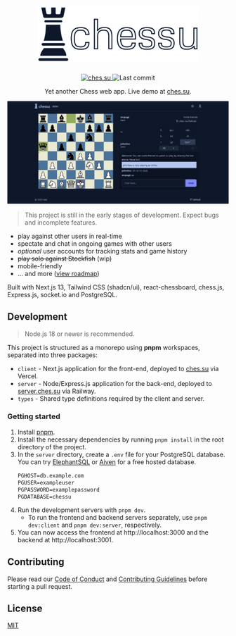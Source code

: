 <h1 align="center">
  <img src="./assets/chessu.png" alt="chessu" height="128" />
</h1>
<p align="center">
  <a href="https://ches.su">
    <img src="https://img.shields.io/github/deployments/99nize/chessu/Production?label=deployment&style=for-the-badge&color=blue" alt="ches.su" />
  </a>
  <img src="https://img.shields.io/github/last-commit/99nize/chessu?style=for-the-badge" alt="Last commit" />
</p>

<p align="center">Yet another Chess web app. Live demo at <a href="https://ches.su">ches.su</a>.</p>

<p align="center">
  <img src="./assets/demo.jpg" alt="chessu" width="640" />
</p>

> This project is still in the early stages of development. Expect bugs and incomplete features.

- play against other users in real-time
- spectate and chat in ongoing games with other users
- _optional_ user accounts for tracking stats and game history
- ~~play solo against Stockfish~~ (wip)
- mobile-friendly
- ... and more ([view roadmap](https://github.com/users/99nize/projects/2))

Built with Next.js 13, Tailwind CSS (shadcn/ui), react-chessboard, chess.js, Express.js, socket.io and PostgreSQL.

## Development

> Node.js 18 or newer is recommended.

This project is structured as a monorepo using **pnpm** workspaces, separated into three packages:

- `client` - Next.js application for the front-end, deployed to [ches.su](https://ches.su) via Vercel.
- `server` - Node/Express.js application for the back-end, deployed to [server.ches.su](https://server.ches.su) via Railway.
- `types` - Shared type definitions required by the client and server.

### Getting started

1. Install [pnpm](https://pnpm.io/installation).
2. Install the necessary dependencies by running `pnpm install` in the root directory of the project.
3. In the `server` directory, create a `.env` file for your PostgreSQL database. You can try [ElephantSQL](https://www.elephantsql.com/) or [Aiven](https://aiven.io/postgresql) for a free hosted database.
   ```env
   PGHOST=db.example.com
   PGUSER=exampleuser
   PGPASSWORD=examplepassword
   PGDATABASE=chessu
   ```
4. Run the development servers with `pnpm dev`.
   - To run the frontend and backend servers separately, use `pnpm dev:client` and `pnpm dev:server`, respectively.
5. You can now access the frontend at http://localhost:3000 and the backend at http://localhost:3001.

## Contributing

Please read our [Code of Conduct](./CODE_OF_CONDUCT.md) and [Contributing Guidelines](./CONTRIBUTING.md) before starting a pull request.

## License

[MIT](./LICENSE)
